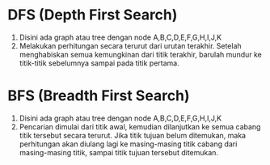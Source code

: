 # DFS (Depth First Search)

1. Disini ada graph atau tree dengan node A,B,C,D,E,F,G,H,I,J,K
2. Melakukan perhitungan secara terurut dari urutan terakhir. Setelah menghabiskan semua kemungkinan dari titik terakhir, barulah mundur ke titik-titik sebelumnya sampai pada titik pertama.

# BFS (Breadth First Search)
1. Disini ada graph atau tree dengan node A,B,C,D,E,F,G,H,I,J,K
2. Pencarian dimulai dari titik awal, kemudian dilanjutkan ke semua cabang titik tersebut secara terurut. Jika titik tujuan belum ditemukan, maka perhitungan akan diulang lagi ke masing-masing titik cabang dari masing-masing titik, sampai titik tujuan tersebut ditemukan.
